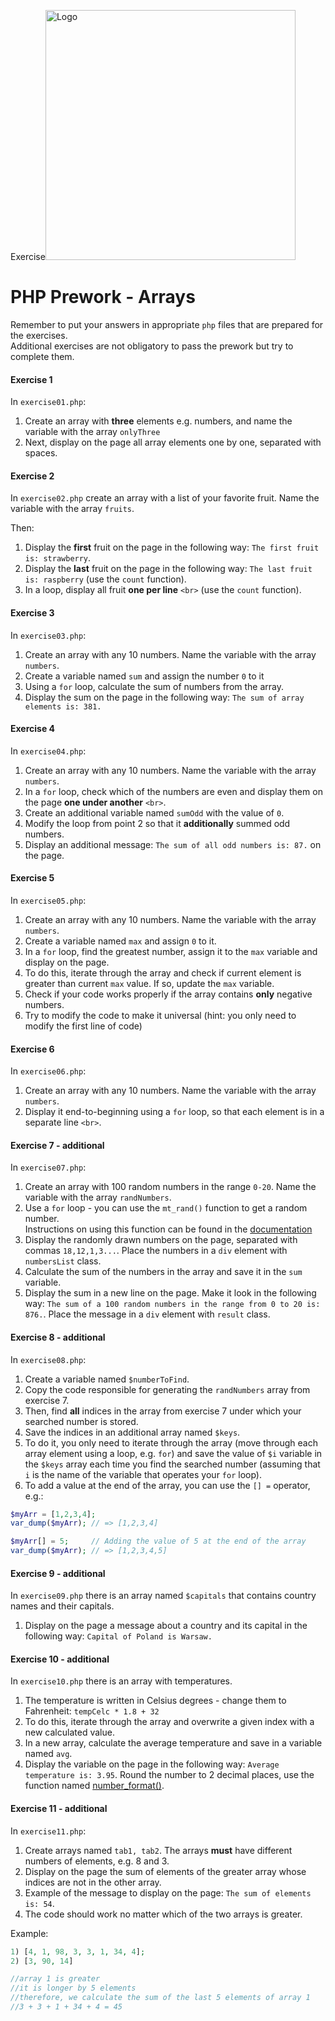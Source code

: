Exercise<img alt="Logo" src="http://coderslab.pl/svg/logo-coderslab.svg" width="400">

#  PHP Prework - Arrays

Remember to put your answers in appropriate `php` files that are prepared for the exercises.  
Additional exercises are not obligatory to pass the prework but try to complete them.

#### Exercise 1

In `exercise01.php`:

1. Create an array with **three** elements e.g. numbers, and name the variable with the array `onlyThree`
2. Next, display on the page all array elements  one by one, separated with spaces.

#### Exercise 2

In `exercise02.php` create an array with a list of your favorite fruit. Name the variable with the array `fruits`.  

Then:

1. Display the **first** fruit on the page in the following way: `The first fruit is: strawberry`.
2. Display the **last** fruit on the page in the following way: `The last fruit is: raspberry` (use the `count` function).
3. In a loop, display all fruit **one per line** `<br>` (use the `count` function).

#### Exercise 3

In `exercise03.php`:

1. Create an array with any 10 numbers. Name the variable with the array `numbers`.
2. Create a variable named ```sum``` and assign the number `0` to it
3. Using a ```for``` loop, calculate the sum of numbers from the array.
4. Display the sum on the page in the following way: `The sum of array elements is: 381.`

#### Exercise 4

In `exercise04.php`:

1. Create an array with any 10 numbers. Name the variable with the array `numbers`.
2. In a ```for``` loop, check which of the numbers are even and display them on the page **one under another** `<br>`.
3. Create an additional variable named `sumOdd` with the value of `0`.
4. Modify the loop from point 2 so that it **additionally** summed odd numbers.
5. Display an additional message: `The sum of all odd numbers is: 87.` on the page.


#### Exercise 5

In `exercise05.php`:

1. Create an array with any 10 numbers. Name the variable with the array `numbers`.
2. Create a variable named ```max``` and assign `0` to it.
3. In a ```for``` loop, find the greatest number, assign it to the ```max``` variable and display on the page.
4. To do this, iterate through the array and check if current element is greater than current `max` value. If so, update the `max` variable.
5. Check if your code works properly if the array contains **only** negative numbers.
6. Try to modify the code to make it universal (hint: you only need to modify the first line of code)

#### Exercise 6

In `exercise06.php`:

1. Create an array with any 10 numbers. Name the variable with the array `numbers`.
2. Display it end-to-beginning using a ```for``` loop, so that each element is in a separate line `<br>`.

#### Exercise 7 - additional

In `exercise07.php`:

1. Create an array with 100 random numbers in the range `0-20`. Name the variable with the array `randNumbers`.
2. Use a `for` loop - you can use the `mt_rand()` function to get a random number.  
   Instructions on using this function can be found in the [documentation][mt_rand]
3. Display the randomly drawn numbers on the page, separated with commas `18,12,1,3...`. Place the numbers in a `div` element with `numbersList` class.
4. Calculate the sum of the numbers in the array and save it in the `sum` variable.
5. Display the sum in a new line on the page. Make it look in the following way: `The sum of a 100 random numbers in the range from 0 to 20 is: 876.`. Place the message in a `div` element with `result` class.

#### Exercise 8 - additional

In `exercise08.php`:

1. Create a variable named `$numberToFind`.
2. Copy the code responsible for generating the `randNumbers` array from exercise 7.
3. Then, find **all** indices in the array from exercise 7 under which your searched number is stored.
4. Save the indices in an additional array named `$keys`.
5. To do it, you only need to iterate through the array (move through each array element using a loop, e.g. `for`) and save the value of `$i` variable in the `$keys` array each time you find the searched number (assuming that `i` is the name of the variable that operates your `for` loop).
6. To add a value at the end of the array, you can use the `[] =` operator, e.g.:

```php
$myArr = [1,2,3,4];
var_dump($myArr); // => [1,2,3,4]

$myArr[] = 5;     // Adding the value of 5 at the end of the array
var_dump($myArr); // => [1,2,3,4,5]
```

#### Exercise 9 - additional

In `exercise09.php` there is an array named `$capitals` that contains country names and their capitals.

1. Display on the page a message about a country and its capital in the following way: `Capital of Poland is Warsaw.`

#### Exercise 10 - additional

In `exercise10.php` there is an array with temperatures.

1. The temperature is written in Celsius degrees - change them to Fahrenheit:
   `tempCelc * 1.8 + 32`
2. To do this, iterate through the array and overwrite a given index with a new calculated value.
3. In a new array, calculate the average temperature and save in a variable named `avg`.
4. Display the variable on the page in the following way: `Average temperature is: 3.95`. Round the number to 2 decimal places, use the function named [number_format()][number_format].

#### Exercise 11 - additional

In `exercise11.php`:

1. Create arrays named `tab1, tab2`. The arrays **must** have different numbers of elements, e.g. 8 and 3.
2. Display on the page the sum of elements of the greater array whose indices are not in the other array.
3. Example of the message to display on the page: `The sum of elements is: 54`.
4. The code should work no matter which of the two  arrays is greater.

Example:

```php
1) [4, 1, 98, 3, 3, 1, 34, 4];
2) [3, 90, 14]

//array 1 is greater
//it is longer by 5 elements
//therefore, we calculate the sum of the last 5 elements of array 1
//3 + 3 + 1 + 34 + 4 = 45
```

<!-- Links -->
[mt_rand]: https://secure.php.net/manual/pl/function.mt-rand.php
[number_format]: http://php.net/manual/en/function.number-format.php

